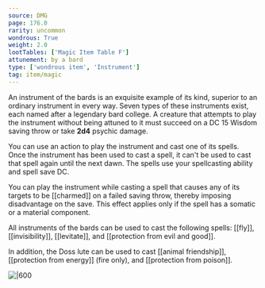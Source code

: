 ```yaml
---
source: DMG
page: 176.0
rarity: uncommon
wondrous: True
weight: 2.0
lootTables: ['Magic Item Table F']
attunement: by a bard
type: ['wondrous item', 'Instrument']
tag: item/magic
---
```


An instrument of the bards is an exquisite example of its kind, superior to an ordinary instrument in every way. Seven types of these instruments exist, each named after a legendary bard college. A creature that attempts to play the instrument without being attuned to it must succeed on a DC 15 Wisdom saving throw or take **2d4** psychic damage.

You can use an action to play the instrument and cast one of its spells. Once the instrument has been used to cast a spell, it can't be used to cast that spell again until the next dawn. The spells use your spellcasting ability and spell save DC.

You can play the instrument while casting a spell that causes any of its targets to be [[charmed]] on a failed saving throw, thereby imposing disadvantage on the save. This effect applies only if the spell has a somatic or a material component.

All instruments of the bards can be used to cast the following spells: [[fly]], [[invisibility]], [[levitate]], and [[protection from evil and good]].

In addition, the Doss lute can be used to cast [[animal friendship]], [[protection from energy]] (fire only), and [[protection from poison]].


![|600](https://5e.tools/img/items/DMG/Instrument%20of%20the%20Bards,%20Doss%20Lute.jpg)